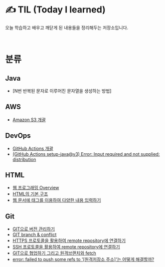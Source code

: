 # ✍ TIL (Today I learned)
오늘 학습하고 배우고 깨닫게 된 내용들을 정리해두는 저장소입니다.

<br/>

# 분류

## Java

* [N번 반복된 문자로 이루어진 문자열을 생성하는 방법]

## AWS
* [Amazon S3 개괄](https://github.com/MrKeeplearning/TIL/blob/main/AWS/amazon-s3.md)

## DevOps
* [GitHub Actions 개괄](https://github.com/MrKeeplearning/TIL/blob/main/DevOps/github-actions.md)
* [(GitHub Actions setup-java@v3) Error: Input required and not supplied: distribution](https://github.com/MrKeeplearning/TIL/blob/main/DevOps/setup-java%20error%20solution.md)

## HTML
* [웹 프로그래밍 Overview](https://github.com/MrKeeplearning/TIL/blob/27ca9391fc5708db554cca0207e98472c4ac1be3/WEB/Chapter01-WEB%20overview.md)
* [HTML의 기본 구조](https://github.com/MrKeeplearning/TIL/blob/3522327f31df3db7497c908f88c500775d91fbd9/WEB/Chapter03-Creating%20basic%20HTML%20document.md)
* [웹 문서에 태그를 이용하여 다양한 내용 입력하기](https://github.com/MrKeeplearning/TIL/blob/f568b05482d6e5b88c163cda2b27a25ebc62d4a8/WEB/Chapter04-Entering%20Various%20Contents%20in%20Web.md)

## Git
* [GIT으로 버전 관리하기](https://github.com/MrKeeplearning/TIL/blob/main/GIT/GIT2-CLI%20%EB%B2%84%EC%A0%84%EA%B4%80%EB%A6%AC.md)
* [GIT branch & conflict](https://github.com/MrKeeplearning/TIL/blob/main/GIT/GIT3-CLI%20branch%20%26%20conflict.md)
* [HTTPS 프로토콜을 활용하여 remote repository에 연결하기](https://github.com/MrKeeplearning/TIL/blob/main/GIT/GIT3-CLI%EB%B0%B1%EC%97%85.md)
* [SSH 프로토콜을 활용하여 remote repository에 연결하기](https://github.com/MrKeeplearning/TIL/blob/main/GIT/GIT3-CLI%EB%B0%B1%EC%97%85%20SSH.md)
* [GIT으로 협업하기 그리고 원격브랜치와 fetch](https://github.com/MrKeeplearning/TIL/blob/main/GIT/GIT4-CLI%ED%98%91%EC%97%85.md)
* [error: failed to push some refs to '[원격저장소 주소]'는 어떻게 해결할까?](https://github.com/MrKeeplearning/TIL/blob/main/GIT/failed%20to%20push%20some%20refs%20to.md)

